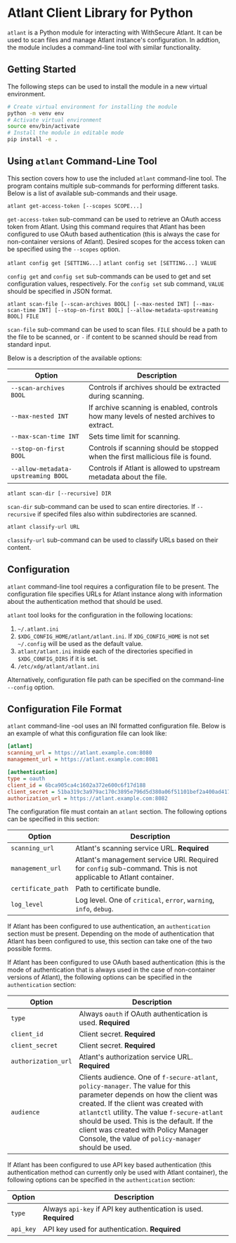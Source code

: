 # Atlant Client Library for Python

`atlant` is a Python module for interacting with WithSecure Atlant. It can be
used to scan files and manage Atlant instance's configuration. In addtion, the
module includes a command-line tool with similar functionality.

## Getting Started

The following steps can be used to install the module in a new virtual
environment.

```sh
# Create virtual environment for installing the module
python -m venv env
# Activate virtual environment
source env/bin/activate
# Install the module in editable mode
pip install -e .
```

## Using `atlant` Command-Line Tool

This section covers how to use the included `atlant` command-line tool. The
program contains multiple sub-commands for performing different tasks. Below is
a list of available sub-commands and their usage.

`atlant get-access-token [--scopes SCOPE...]`

`get-access-token` sub-command can be used to retrieve an OAuth access token
from Atlant. Using this command requires that Atlant has been configured to use
OAuth based authentication (this is always the case for non-container versions
of Atlant). Desired scopes for the access token can be specified using the
`--scopes` option.

`atlant config get [SETTING...]`
`atlant config set [SETTING...] VALUE`

`config get` and `config set` sub-commands can be used to get and set
configuration values, respectively. For the `config set` sub command, `VALUE`
should be specified in JSON format.

`atlant scan-file [--scan-archives BOOL] [--max-nested INT] [--max-scan-time INT] [--stop-on-first BOOL] [--allow-metadata-upstreaming BOOL] FILE`

`scan-file` sub-command can be used to scan files. `FILE` should be a path to
the file to be scanned, or `-` if content to be scanned should be read from
standard input.

Below is a description of the available options:

| Option | Description |
| --- | --- |
| `--scan-archives BOOL` | Controls if archives should be extracted during scanning. |
| `--max-nested INT` | If archive scanning is enabled, controls how many levels of nested archives to extract. |
| `--max-scan-time INT` | Sets time limit for scanning. |
| `--stop-on-first BOOL` | Controls if scanning should be stopped when the first mallicious file is found. |
| `--allow-metadata-upstreaming BOOL` | Controls if Atlant is allowed to upstream metadata about the file. |

`atlant scan-dir [--recursive] DIR`

`scan-dir` sub-command can be used to scan entire directories. If `--recursive`
if specifed files also within subdirectories are scanned.

`atlant classify-url URL`

`classify-url` sub-command can be used to classify URLs based on their content.

## Configuration

`atlant` command-line tool requires a configuration file to be present. The
configuration file specifies URLs for Atlant instance along with information
about the authentication method that should be used.

`atlant` tool looks for the configuration in the following locations:

1. `~/.atlant.ini`
2. `$XDG_CONFIG_HOME/atlant/atlant.ini`. If `XDG_CONFIG_HOME` is not set
   `~/.config` will be used as the default value.
3. `atlant/atlant.ini` inside each of the directories specified in
   `$XDG_CONFIG_DIRS` if it is set.
3. `/etc/xdg/atlant/atlant.ini`

Alternatively, configuration file path can be specified on the command-line
`--config` option.

## Configuration File Format

`atlant` command-line -ool uses an INI formatted configuration file. Below is an
example of what this configuration file can look like:

```ini
[atlant]
scanning_url = https://atlant.example.com:8080
management_url = https://atlant.example.com:8081

[authentication]
type = oauth
client_id = 6bca905ca4c1602a372e600c6f17d188
client_secret = 51ba319c3a979ac170c3895e796d5d380a06f51101bef2a400ad4170378d35c3
authorization_url = https://atlant.example.com:8082
```

The configuration file must contain an `atlant` section. The following options
can be specified in this section:

| Option | Description |
| --- | --- |
| `scanning_url` | Atlant's scanning service URL. **Required** |
| `management_url` | Atlant's management service URl. Required for `config` sub-command. This is not applicable to Atlant container. |
| `certificate_path` | Path to certificate bundle. |
| `log_level` | Log level. One of `critical`, `error`, `warning`, `info`, `debug`. |

If Atlant has been configured to use authentication, an `authentication` section
must be present. Depending on the mode of authentication that Atlant has been
configured to use, this section can take one of the two possible forms.

If Atlant has been configured to use OAuth based authentication (this is the
mode of authentication that is always used in the case of non-container versions
of Atlant), the following options can be specified in the `authentication`
section:

| Option | Description |
| --- | --- |
| `type` | Always `oauth` if OAuth authentication is used. **Required** |
| `client_id` | Client secret. **Required** |
| `client_secret` | Client secret. **Required** |
| `authorization_url` | Atlant's authorization service URL. **Required** |
| `audience` | Clients audience. One of `f-secure-atlant`, `policy-manager`. The value for this parameter depends on how the client was created. If the client was created with `atlantctl` utility. The value `f-secure-atlant` should be used. This is the default. If the client was created with Policy Manager Console, the value of `policy-manager` should be used. |

If Atlant has been configured to use API key based authentication (this
authentication method can currently only be used with Atlant container), the
following options can be specified in the `authentication` section:

| Option | Description |
| --- | --- |
| `type` | Always `api-key` if API key authentication is used. **Required** |
| `api_key` | API key used for authentication. **Required** |
